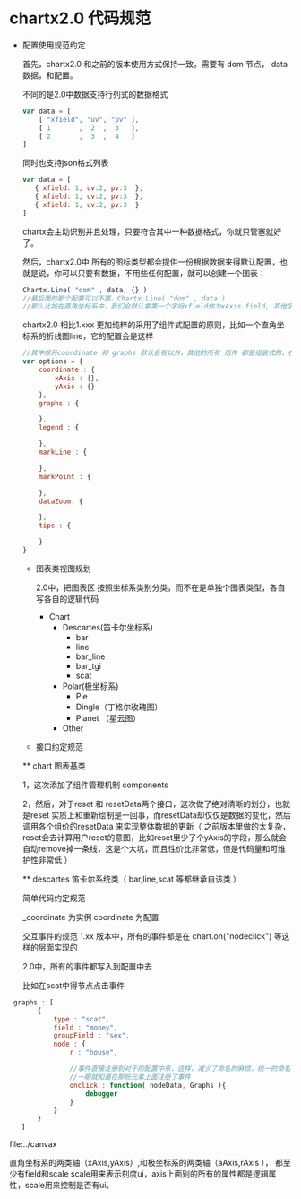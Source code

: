 chartx2.0 代码规范
=================

* 配置使用规范约定

  首先，chartx2.0 和之前的版本使用方式保持一致，需要有 dom 节点， data数据，和配置。

  不同的是2.0中数据支持行列式的数据格式

  ```javascript
  var data = [
      [ "xfield", "uv", "pv" ],
      [ 1       ,  2  ,  3   ],
      [ 2       ,  3  ,  4   ]
  ]
  ```

  同时也支持json格式列表
   ```javascript
  var data = [
      { xfield: 1, uv:2, pv:3  },
      { xfield: 1, uv:2, pv:3  },
      { xfield: 1, uv:2, pv:3  }
  ]
  ```
  chartx会主动识别并且处理，只要符合其中一种数据格式，你就只管塞就好了。

  然后，chartx2.0中 所有的图标类型都会提供一份根据数据来得默认配置，也就是说，你可以只要有数据，不用些任何配置，就可以创建一个图表：

  ```javascript
  Chartx.Line( "dom" , data, {} ) 
  //最后面的那个配置可以不要，Chartx.Line( "dom" , data )
  //那么比如在直角坐标系中，我们会默认拿第一个字段xfield作为xAxis.field, 其他字段都作为yAxis.field
  ```



  chartx2.0 相比1.xxx 更加纯粹的采用了组件式配置的原则，比如一个直角坐标系的折线图line，它的配置会是这样

  ```javascript
  //其中除开coordinate 和 graphs 默认会有以外，其他的所有 组件 都是组装式的，在options 里面组装了这个组件，才会有对应的功能，2.0里面包括tips也不再默认放出（ 这么多年的经验得出，默认的tips基本没有可看性，项目里面基本会对tips.content重构 ）
  var options = {
      coordinate : {
          xAxis : {},
          yAxis : {}
      },
      graphs : {

      },
      legend : {

      },
      markLine : {

      },
      markPoint : {

      },
      dataZoom: {

      },
      tips : {

      }
  }
  ```

  * 图表类视图规划

    2.0中，把图表区 按照坐标系类别分类，而不在是单独个图表类型，各自写各自的逻辑代码

    + Chart
        + Descartes(笛卡尔坐标系)
            - bar 
            - line
            - bar_line
            - bar_tgi
            - scat
        + Polar(极坐标系)
            - Pie
            - Dingle（丁格尔玫瑰图）
            - Planet （星云图）
        + Other


  * 接口约定规范

  ** chart 图表基类

     1，这次添加了组件管理机制 components

     2，然后，对于reset 和 resetData两个接口，这次做了绝对清晰的划分，也就是reset 实质上和重新绘制是一回事，而resetData却仅仅是数据的变化，然后调用各个组价的resetData 来实现整体数据的更新（ 之前版本里做的太复杂，reset会去计算用户reset的意图，比如reset里少了个yAxis的字段，那么就会自动remove掉一条线，这是个大坑，而且性价比非常低，但是代码量和可维护性非常低 ）

  ** descartes 笛卡尔系统类（ bar,line,scat 等都继承自该类 ）


  简单代码约定规范

  _coordinate 为实例
  coordinate 为配置


  交互事件的规范
  1.xx 版本中，所有的事件都是在 chart.on("nodeclick") 等这样的层面实现的

  2.0中，所有的事件都写入到配置中去

  比如在scat中得节点点击事件

 ```javascript
  graphs : [
        {
            type : "scat",
            field : "money",
            groupField : "sex",
            node : {
                r : "house", 

                //事件直接注册到对于的配置中来，这样，减少了命名的麻烦，统一的命名，而且直观, 
                //一眼就知道在那些元素上面注册了事件
                onclick : function( nodeData, Graphs ){
                    debugger
                }
            }
        }
    ]
 ```
  
file:../canvax

直角坐标系的两类轴（xAxis,yAxis）,和极坐标系的两类轴（aAxis,rAxis ）， 都至少有field和scale
scale用来表示刻度ui，axis上面别的所有的属性都是逻辑属性，scale用来控制是否有ui。